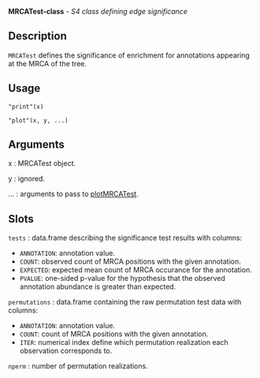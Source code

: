 





**MRCATest-class** - *S4 class defining edge significance*

Description
--------------------

`MRCATest` defines the significance of enrichment for annotations appearing at
the MRCA of the tree.


Usage
--------------------
```
"print"(x)
```
```
"plot"(x, y, ...)
```

Arguments
-------------------

x
:   MRCATest object.

y
:   ignored.

...
:   arguments to pass to [plotMRCATest](plotMRCATest.md).




Slots
-------------------



`tests`
:   data.frame describing the significance test results with columns:

+ `ANNOTATION`:  annotation value.
+ `COUNT`:       observed count of MRCA positions 
with the given annotation.
+ `EXPECTED`:    expected mean count of MRCA occurance
for the annotation.
+ `PVALUE`:      one-sided p-value for the hypothesis that 
the observed annotation abundance is greater 
than expected.


`permutations`
:   data.frame containing the raw permutation test data with columns:

+ `ANNOTATION`:  annotation value.
+ `COUNT`:       count of MRCA positions with the 
given annotation.
+ `ITER`:        numerical index define which 
permutation realization each 
observation corresponds to.


`nperm`
:   number of permutation realizations.






